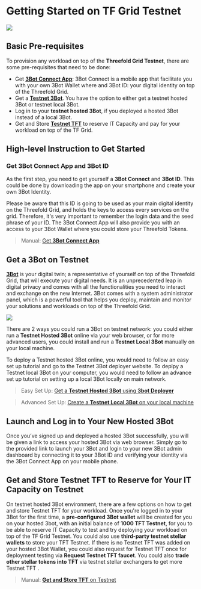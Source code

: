 # Getting Started on TF Grid Testnet

![](get_started_testnet.png)


## Basic Pre-requisites

To provision any workload on top of the __Threefold Grid Testnet__, there are some pre-requisites that need to be done:
- Get [__3Bot Connect App__](mainnet_3botconnect.md): 3Bot Connect is a mobile app that facilitate you with your own 3Bot Wallet where and 3Bot ID: your digital identity on top of the Threefold Grid.
- Get a [__Testnet 3Bot__](testnet_3bot.md). You have the option to either get a testnet hosted 3Bot or testnet local 3Bot.
- Log in to your __testnet hosted 3Bot__, if you deployed a hosted 3Bot instead of a local 3Bot.
- Get and Store [__Testnet TFT__](testnet_gettft.md) to reserve IT Capacity and pay for your workload on top of the TF Grid.


## High-level Instruction to Get Started


### Get 3Bot Connect App and 3Bot ID

As the first step, you need to get yourself a **3Bot Connect** and **3Bot ID**. This could be done by downloading the app on your smartphone and create your own 3Bot Identity. 

Please be aware that this ID is going to be used as your main digital identity on the Threefold Grid, and holds the keys to access every services on the grid. Therefore, it's very important to remember the login data and the seed phrase of your ID. The 3Bot Connect App will also provide you with an access to your 3Bot Wallet where you could store your Threefold Tokens.

> Manual: [Get __3Bot Connect App__](mainnet_3botconnect.md)


## Get a 3Bot on Testnet

[__3Bot__](testnet_3bot.md) is your digital twin; a representative of yourself on top of the Threefold Grid, that will execute your digital needs. It is an unprecedented leap in digital privacy and comes with all the functionalities you need to interact and exchange on the new Internet. 3Bot comes with a system administrator panel, which is a powerful tool that helps you deploy, maintain and monitor your solutions and workloads on top of the Threefold Grid.

![](./img/hosted3bot.png)

There are 2 ways you could run a 3Bot on testnet network: you could either run a __Testnet Hosted 3Bot__ online via your web browser, or for more advanced users, you could install and run a __Testnet Local 3Bot__ manually on your local machine.

To deploy a Testnet hosted 3Bot online, you would need to follow an easy set up tutorial and go to the Testnet 3Bot deployer website. To deplpy a Testnet local 3Bot on your computer, you would need to follow an advance set up tutorial on setting up a local 3Bot locally on main network.

> Easy Set Up: [Get a __Testnet Hosted 3Bot__ using __3bot Deployer__](3bot_deployer.md)

> Advanced Set Up: [Create a __Testnet Local 3Bot__ on your local machine](local_3bot.md)


## Launch and Log in to Your New Hosted 3Bot

Once you’ve signed up and deployed a hosted 3Bot successfully, you will be given a link to access your hosted 3Bot via web browser. Simply go to the provided link to launch your 3Bot and login to your new 3Bot admin dashboard by connecting it to your 3Bot ID and verifying your identity via the 3Bot Connect App on your mobile phone.


## Get and Store Testnet TFT to Reserve for Your IT Capacity on Testnet

On testnet hosted 3Bot environment, there are a few options on how to get and store Testnet TFT for your workload. Once you're logged in to your 3Bot for the first time, a __pre-configured 3Bot wallet__ will be created for you on your hosted 3bot, with an initial balance of __1000 TFT Testnet__, for you to be able to reserve IT Capacity to test and try deploying your workload on top of the TF Grid Testnet. You could also use __third-party testnet stellar wallets__ to store your TFT Testnet. If there is no Testnet TFT was added on your hosted 3Bot Wallet, you could also request for Testnet TFT once for deployment testing via __Request Testnet TFT faucet__. You could also __trade other stellar tokens into TFT__ via testnet stellar exchangers to get more Testnet TFT .

> Manual: [__Get and Store TFT__ on Testnet](testnet_gettft.md)
